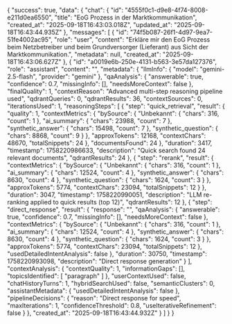 {
    "success": true,
    "data": {
        "chat": {
            "id": "4555f0c1-d9e8-4f74-8008-e211d0ea6550",
            "title": "EoG Prozess in der Marktkommunikation",
            "created_at": "2025-09-18T16:43:03.018Z",
            "updated_at": "2025-09-18T16:43:44.935Z"
        },
        "messages": [
            {
                "id": "74f5b087-26f1-4d97-9ea7-51fe4002ac95",
                "role": "user",
                "content": "Erkläre mir den EoG Prozess beim Netzbetreiber und beim Grundversorger (Lieferant) aus Sicht der Marktkommunikation.",
                "metadata": null,
                "created_at": "2025-09-18T16:43:06.627Z"
            },
            {
                "id": "a0019e6b-250e-4131-b563-3e57da127376",
                "role": "assistant",
                "content": "",
                "metadata": {
                    "llmInfo": {
                        "model": "gemini-2.5-flash",
                        "provider": "gemini"
                    },
                    "qaAnalysis": {
                        "answerable": true,
                        "confidence": 0.7,
                        "missingInfo": [],
                        "needsMoreContext": false
                    },
                    "finalQuality": 1,
                    "contextReason": "Advanced multi-step reasoning pipeline used",
                    "qdrantQueries": 0,
                    "qdrantResults": 36,
                    "contextSources": 0,
                    "iterationsUsed": 1,
                    "reasoningSteps": [
                        {
                            "step": "quick_retrieval",
                            "result": {
                                "quality": 1,
                                "contextMetrics": {
                                    "bySource": {
                                        "Unbekannt": {
                                            "chars": 316,
                                            "count": 1
                                        },
                                        "ai_summary": {
                                            "chars": 23988,
                                            "count": 7
                                        },
                                        "synthetic_answer": {
                                            "chars": 15498,
                                            "count": 7
                                        },
                                        "synthetic_question": {
                                            "chars": 8868,
                                            "count": 9
                                        }
                                    },
                                    "approxTokens": 12168,
                                    "contextChars": 48670,
                                    "totalSnippets": 24
                                },
                                "documentsFound": 24
                            },
                            "duration": 3417,
                            "timestamp": 1758220986633,
                            "description": "Quick search found 24 relevant documents",
                            "qdrantResults": 24
                        },
                        {
                            "step": "rerank",
                            "result": {
                                "contextMetrics": {
                                    "bySource": {
                                        "Unbekannt": {
                                            "chars": 316,
                                            "count": 1
                                        },
                                        "ai_summary": {
                                            "chars": 12524,
                                            "count": 4
                                        },
                                        "synthetic_answer": {
                                            "chars": 8630,
                                            "count": 4
                                        },
                                        "synthetic_question": {
                                            "chars": 1624,
                                            "count": 3
                                        }
                                    },
                                    "approxTokens": 5774,
                                    "contextChars": 23094,
                                    "totalSnippets": 12
                                }
                            },
                            "duration": 3047,
                            "timestamp": 1758220990051,
                            "description": "LLM re-ranking applied to quick results (top 12)",
                            "qdrantResults": 12
                        },
                        {
                            "step": "direct_response",
                            "result": {
                                "response": "",
                                "qaAnalysis": {
                                    "answerable": true,
                                    "confidence": 0.7,
                                    "missingInfo": [],
                                    "needsMoreContext": false
                                },
                                "contextMetrics": {
                                    "bySource": {
                                        "Unbekannt": {
                                            "chars": 316,
                                            "count": 1
                                        },
                                        "ai_summary": {
                                            "chars": 12524,
                                            "count": 4
                                        },
                                        "synthetic_answer": {
                                            "chars": 8630,
                                            "count": 4
                                        },
                                        "synthetic_question": {
                                            "chars": 1624,
                                            "count": 3
                                        }
                                    },
                                    "approxTokens": 5774,
                                    "contextChars": 23094,
                                    "totalSnippets": 12
                                },
                                "usedDetailedIntentAnalysis": false
                            },
                            "duration": 30750,
                            "timestamp": 1758220993098,
                            "description": "Direct response generation"
                        }
                    ],
                    "contextAnalysis": {
                        "contextQuality": 1,
                        "informationGaps": [],
                        "topicsIdentified": [
                            "paragraph"
                        ]
                    },
                    "userContextUsed": false,
                    "chatHistoryTurns": 1,
                    "hybridSearchUsed": false,
                    "semanticClusters": 0,
                    "assistantMetadata": {
                        "usedDetailedIntentAnalysis": false
                    },
                    "pipelineDecisions": {
                        "reason": "Direct response for speed",
                        "maxIterations": 1,
                        "confidenceThreshold": 0.8,
                        "useIterativeRefinement": false
                    }
                },
                "created_at": "2025-09-18T16:43:44.932Z"
            }
        ]
    }
}